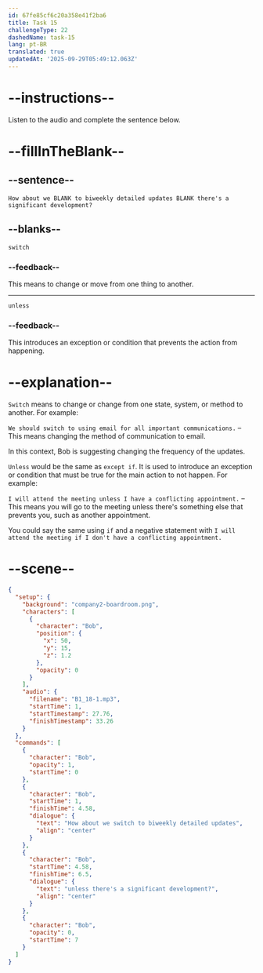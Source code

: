 ```yaml
---
id: 67fe85cf6c20a358e41f2ba6
title: Task 15
challengeType: 22
dashedName: task-15
lang: pt-BR
translated: true
updatedAt: '2025-09-29T05:49:12.063Z'
---
```


<!-- (Audio) Bob: How about we switch to biweekly detailed updates unless there's a significant development? -->

# --instructions--

Listen to the audio and complete the sentence below.

# --fillInTheBlank--

## --sentence--

`How about we BLANK to biweekly detailed updates BLANK there's a significant development?`

## --blanks--

`switch`

### --feedback--

This means to change or move from one thing to another.

---

`unless`

### --feedback--

This introduces an exception or condition that prevents the action from happening.

# --explanation--

`Switch` means to change or change from one state, system, or method to another. For example:

`We should switch to using email for all important communications.` – This means changing the method of communication to email.

In this context, Bob is suggesting changing the frequency of the updates. 

`Unless` would be the same as `except if`. It is used to introduce an exception or condition that must be true for the main action to not happen. For example:

`I will attend the meeting unless I have a conflicting appointment.` – This means you will go to the meeting unless there's something else that prevents you, such as another appointment.

You could say the same using `if` and a negative statement with `I will attend the meeting if I don't have a conflicting appointment.`

# --scene--

```json
{
  "setup": {
    "background": "company2-boardroom.png",
    "characters": [
      {
        "character": "Bob",
        "position": {
          "x": 50,
          "y": 15,
          "z": 1.2
        },
        "opacity": 0
      }
    ],
    "audio": {
      "filename": "B1_18-1.mp3",
      "startTime": 1,
      "startTimestamp": 27.76,
      "finishTimestamp": 33.26
    }
  },
  "commands": [
    {
      "character": "Bob",
      "opacity": 1,
      "startTime": 0
    },
    {
      "character": "Bob",
      "startTime": 1,
      "finishTime": 4.58,
      "dialogue": {
        "text": "How about we switch to biweekly detailed updates",
        "align": "center"
      }
    },
    {
      "character": "Bob",
      "startTime": 4.58,
      "finishTime": 6.5,
      "dialogue": {
        "text": "unless there's a significant development?",
        "align": "center"
      }
    },
    {
      "character": "Bob",
      "opacity": 0,
      "startTime": 7
    }
  ]
}
```
